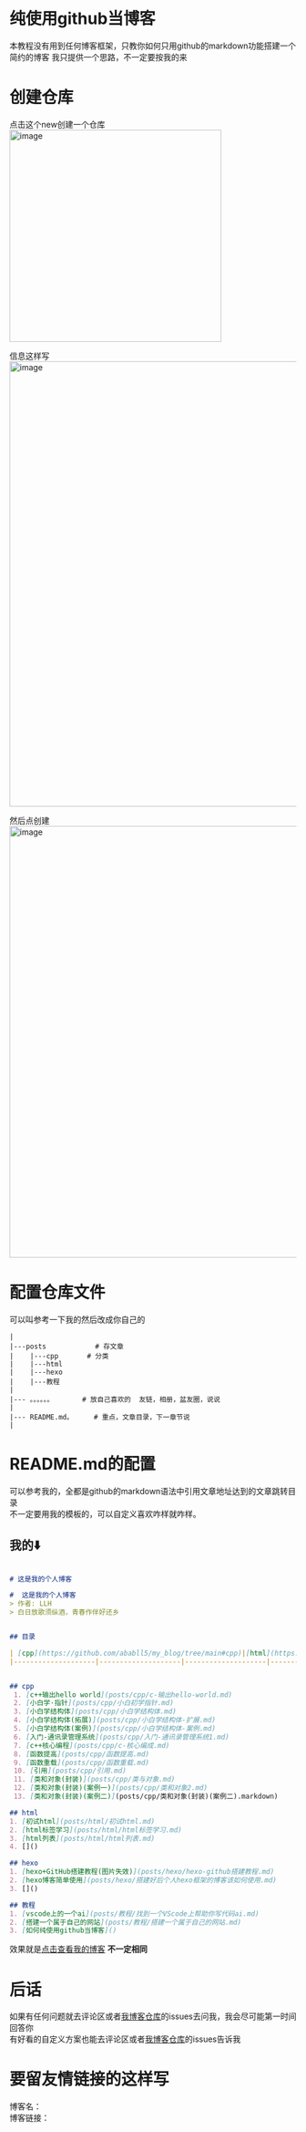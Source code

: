# 纯使用github当博客

本教程没有用到任何博客框架，只教你如何只用github的markdown功能搭建一个简约的博客
我只提供一个思路，不一定要按我的来

# 创建仓库

点击这个new创建一个仓库  
<img width="372" alt="image" src="https://github.com/user-attachments/assets/e686bdcd-cdcb-4394-852a-31b976beb205">  

信息这样写  
<img width="781" alt="image" src="https://github.com/user-attachments/assets/5ce25d20-4db8-4380-87a1-51e7fc26ad96">  

然后点创建  
<img width="757" alt="image" src="https://github.com/user-attachments/assets/14e90885-d3a8-418d-9f20-828b5d750d20">

# 配置仓库文件

可以叫参考一下我的然后改成你自己的   

```
|
|---posts            # 存文章
|    |---cpp       # 分类
|    |---html
|    |---hexo
|    |---教程
|
|--- 。。。。。。       # 放自己喜欢的  友链，相册，盆友圈，说说
|
|--- README.md。     # 重点，文章目录，下一章节说
|    
```

# README.md的配置

可以参考我的，全都是github的markdown语法中引用文章地址达到的文章跳转目录  
不一定要用我的模板的，可以自定义喜欢咋样就咋样。  

## 我的⬇️

```markdown

# 这是我的个人博客

#  这是我的个人博客
> 作者: LLH  
> 白日放歌须纵酒，青春作伴好还乡  


## 目录

| [cpp](https://github.com/ababll5/my_blog/tree/main#cpp)|[html](https://github.com/ababll5/my_blog/tree/main?tab=readme-ov-file#html)|[hexo](https://github.com/ababll5/my_blog/tree/main?tab=readme-ov-file#hexo)|[教程](https://github.com/ababll5/my_blog/tree/main?tab=readme-ov-file#%E6%95%99%E7%A8%8B)|
|--------------------|--------------------|--------------------|------------------|


## cpp
 1. [c++输出hello world](posts/cpp/c-输出hello-world.md)  
 2. [小白学·指针](posts/cpp/小白初学指针.md)  
 3. [小白学结构体](posts/cpp/小白学结构体.md) 
 4. [小白学结构体(拓展)](posts/cpp/小白学结构体-扩展.md)  
 5. [小白学结构体(案例)](posts/cpp/小白学结构体-案例.md)
 6. [入门-通讯录管理系统](posts/cpp/入门-通讯录管理系统1.md)
 7. [c++核心编程](posts/cpp/c-核心编成.md)
 8. [函数提高](posts/cpp/函数提高.md)
 9. [函数重载](posts/cpp/函数重载.md)
 10. [引用](posts/cpp/引用.md)
 11. [类和对象(封装)](posts/cpp/类与对象.md)
 12. [类和对象(封装)(案例一)](posts/cpp/类和对象2.md)
 13. [类和对象(封装)(案例二)](posts/cpp/类和对象(封装)(案例二).markdown)

## html
1. [初试html](posts/html/初试html.md)
2. [html标签学习](posts/html/html标签学习.md)
3. [html列表](posts/html/html列表.md)
4. []()

## hexo
1. [hexo+GitHub搭建教程(图片失效)](posts/hexo/hexo-github搭建教程.md)
2. [hexo博客简单使用](posts/hexo/搭建好后个人hexo框架的博客该如何使用.md)
3. []()

## 教程
1. [vscode上的一个ai](posts/教程/找到一个VScode上帮助你写代码ai.md)
2. [搭建一个属于自己的网站](posts/教程/搭建一个属于自己的网站.md)
3. [如何纯使用github当博客]()

```

效果就是[点击查看我的博客](https://github.com/ababll5/my_blog/tree/main) **不一定相同**


# 后话

如果有任何问题就去评论区或者[我博客仓库](https://github.com/ababll5/my_blog/issues)的issues去问我，我会尽可能第一时间回答你   
有好看的自定义方案也能去评论区或者[我博客仓库](https://github.com/ababll5/my_blog/issues)的issues告诉我   

# 要留友情链接的这样写
博客名：  
博客链接：





